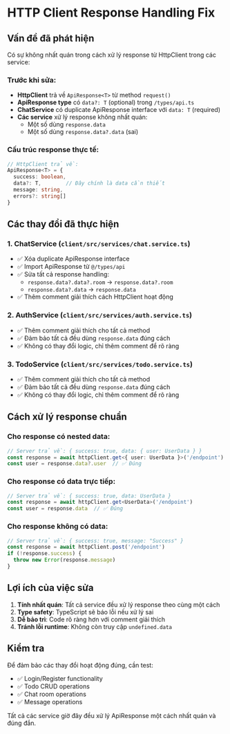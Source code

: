 # HTTP Client Response Handling Fix

## Vấn đề đã phát hiện

Có sự không nhất quán trong cách xử lý response từ HttpClient trong các service:

### Trước khi sửa:
- **HttpClient** trả về `ApiResponse<T>` từ method `request()` 
- **ApiResponse type** có `data?: T` (optional) trong `/types/api.ts`
- **ChatService** có duplicate ApiResponse interface với `data: T` (required)
- **Các service** xử lý response không nhất quán:
  - Một số dùng `response.data` 
  - Một số dùng `response.data?.data` (sai)

### Cấu trúc response thực tế:
```typescript
// HttpClient trả về:
ApiResponse<T> = {
  success: boolean,
  data?: T,        // Đây chính là data cần thiết
  message: string,
  errors?: string[]
}
```

## Các thay đổi đã thực hiện

### 1. ChatService (`client/src/services/chat.service.ts`)
- ✅ Xóa duplicate ApiResponse interface
- ✅ Import ApiResponse từ `@/types/api` 
- ✅ Sửa tất cả response handling:
  - `response.data?.data?.room` → `response.data?.room`
  - `response.data?.data` → `response.data`
- ✅ Thêm comment giải thích cách HttpClient hoạt động

### 2. AuthService (`client/src/services/auth.service.ts`)
- ✅ Thêm comment giải thích cho tất cả method
- ✅ Đảm bảo tất cả đều dùng `response.data` đúng cách
- ✅ Không có thay đổi logic, chỉ thêm comment để rõ ràng

### 3. TodoService (`client/src/services/todo.service.ts`)
- ✅ Thêm comment giải thích cho tất cả method
- ✅ Đảm bảo tất cả đều dùng `response.data` đúng cách
- ✅ Không có thay đổi logic, chỉ thêm comment để rõ ràng

## Cách xử lý response chuẩn

### Cho response có nested data:
```typescript
// Server trả về: { success: true, data: { user: UserData } }
const response = await httpClient.get<{ user: UserData }>('/endpoint')
const user = response.data?.user  // ✅ Đúng
```

### Cho response có data trực tiếp:
```typescript
// Server trả về: { success: true, data: UserData }
const response = await httpClient.get<UserData>('/endpoint')
const user = response.data  // ✅ Đúng
```

### Cho response không có data:
```typescript
// Server trả về: { success: true, message: "Success" }
const response = await httpClient.post('/endpoint')
if (!response.success) {
  throw new Error(response.message)
}
```

## Lợi ích của việc sửa

1. **Tính nhất quán**: Tất cả service đều xử lý response theo cùng một cách
2. **Type safety**: TypeScript sẽ báo lỗi nếu xử lý sai
3. **Dễ bảo trì**: Code rõ ràng hơn với comment giải thích
4. **Tránh lỗi runtime**: Không còn truy cập `undefined.data`

## Kiểm tra

Để đảm bảo các thay đổi hoạt động đúng, cần test:
- ✅ Login/Register functionality
- ✅ Todo CRUD operations  
- ✅ Chat room operations
- ✅ Message operations

Tất cả các service giờ đây đều xử lý ApiResponse một cách nhất quán và đúng đắn.
